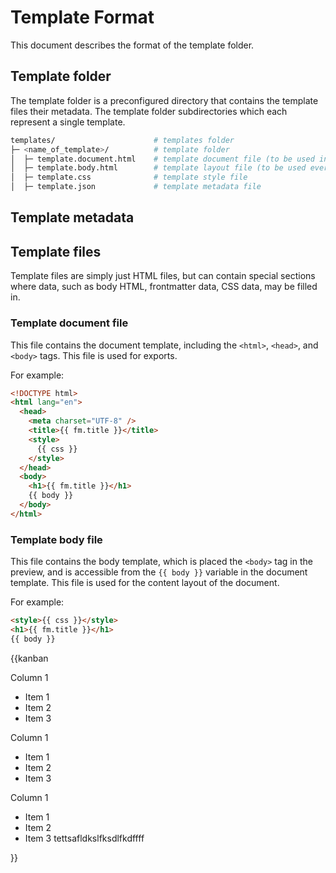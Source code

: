 # Template Format

This document describes the format of the template folder.

## Template folder

The template folder is a preconfigured directory that contains the template files their metadata. The template folder subdirectories which each represent a single template.

```sh
templates/                      # templates folder
├─ <name_of_template>/          # template folder
│  ├─ template.document.html    # template document file (to be used in exports)
│  ├─ template.body.html        # template layout file (to be used everywhere)
│  ├─ template.css              # template style file
│  ├─ template.json             # template metadata file
```

## Template metadata

## Template files

Template files are simply just HTML files, but can contain special sections where data, such as body HTML, frontmatter data, CSS data, may be filled in.

### Template document file
This file contains the document template, including the `<html>`, `<head>`, and `<body>` tags. This file is used for exports.

For example:
```html
<!DOCTYPE html>
<html lang="en">
  <head>
    <meta charset="UTF-8" />
    <title>{{ fm.title }}</title>
    <style>
      {{ css }}
    </style>
  </head>
  <body>
    <h1>{{ fm.title }}</h1>
    {{ body }}
  </body>
</html>
```

### Template body file
This file contains the body template, which is placed the `<body>` tag in the preview, and is accessible from the `{{ body }}` variable in the document template. This file is used for the content layout of the document.

For example:
```html
<style>{{ css }}</style>
<h1>{{ fm.title }}</h1>
{{ body }}
```

{{kanban

Column 1
* Item 1
* Item 2
* Item 3

Column 1
* Item 1
* Item 2
* Item 3 

Column 1
* Item 1
* Item 2
* Item 3 tettsafldkslfksdlfkdffff

}}
